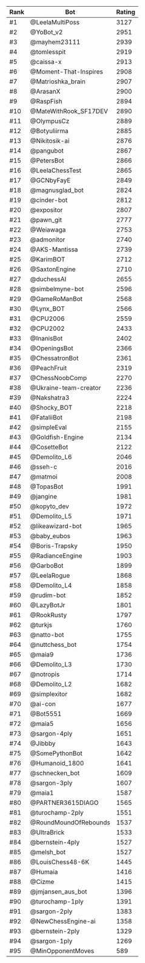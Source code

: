 Rank|Bot|Rating
---|---|---
#1|@LeelaMultiPoss|3127
#2|@YoBot_v2|2951
#3|@mayhem23111|2939
#4|@tomlesspit|2919
#5|@caissa-x|2913
#6|@Moment-That-Inspires|2908
#7|@Matrioshka_brain|2907
#8|@ArasanX|2900
#9|@RaspFish|2894
#10|@MateWithRook_SF17DEV|2890
#11|@OlympusCz|2889
#12|@Botyuliirma|2885
#13|@Nikitosik-ai|2876
#14|@pangubot|2867
#15|@PetersBot|2866
#16|@LeelaChessTest|2865
#17|@GCNbyFayE|2849
#18|@magnusglad_bot|2824
#19|@cinder-bot|2812
#20|@expositor|2807
#21|@pawn_git|2777
#22|@Weiawaga|2753
#23|@admonitor|2740
#24|@AKS-Mantissa|2739
#25|@KarimBOT|2712
#26|@SaxtonEngine|2710
#27|@duchessAI|2655
#28|@simbelmyne-bot|2596
#29|@GameRoManBot|2568
#30|@Lynx_BOT|2566
#31|@CPU2006|2559
#32|@CPU2002|2433
#33|@InanisBot|2402
#34|@OpeningsBot|2366
#35|@ChessatronBot|2361
#36|@PeachFruit|2319
#37|@ChessNoobComp|2270
#38|@Ukraine-team-creator|2236
#39|@Nakshatra3|2224
#40|@Shocky_BOT|2218
#41|@FataliiBot|2198
#42|@simpleEval|2155
#43|@Goldfish-Engine|2134
#44|@CosetteBot|2122
#45|@Demolito_L6|2046
#46|@sseh-c|2016
#47|@matmoi|2008
#48|@TopasBot|1991
#49|@jangine|1981
#50|@kopyto_dev|1972
#51|@Demolito_L5|1971
#52|@likeawizard-bot|1965
#53|@baby_eubos|1963
#54|@Boris-Trapsky|1950
#55|@RadianceEngine|1903
#56|@GarboBot|1899
#57|@LeelaRogue|1868
#58|@Demolito_L4|1858
#59|@rudim-bot|1852
#60|@LazyBotJr|1801
#61|@RookRusty|1797
#62|@turkjs|1760
#63|@natto-bot|1755
#64|@nuttchess_bot|1754
#65|@maia9|1736
#66|@Demolito_L3|1730
#67|@notropis|1714
#68|@Demolito_L2|1682
#69|@simplexitor|1682
#70|@ai-con|1677
#71|@Bot5551|1669
#72|@maia5|1656
#73|@sargon-4ply|1651
#74|@Jibbby|1643
#75|@SomePythonBot|1642
#76|@Humanoid_1800|1641
#77|@schnecken_bot|1609
#78|@sargon-3ply|1607
#79|@maia1|1587
#80|@PARTNER3615DIAGO|1565
#81|@turochamp-2ply|1551
#82|@RoundMoundOfRebounds|1537
#83|@UltraBrick|1533
#84|@bernstein-4ply|1527
#85|@melsh_bot|1527
#86|@LouisChess48-6K|1445
#87|@Humaia|1416
#88|@Cizme|1415
#89|@jmjansen_aus_bot|1396
#90|@turochamp-1ply|1391
#91|@sargon-2ply|1383
#92|@NewChessEngine-ai|1358
#93|@bernstein-2ply|1329
#94|@sargon-1ply|1269
#95|@MinOpponentMoves|589
